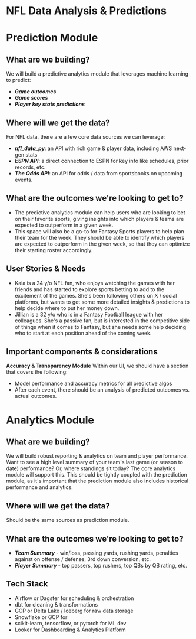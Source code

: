 
# **NFL Data Analysis & Predictions**

# Prediction Module

## What are we building? 
We will build a predictive analytics module that leverages machine learning to predict: 
- ***Game outcomes***
- ***Game scores***
- ***Player key stats predictions***

## Where will we get the data? 
For NFL data, there are a few core data sources we can leverage: 
- ***nfl_data_py***: an API with rich game & player data, including AWS next-gen stats
- ***ESPN API***: a direct connection to ESPN for key info like schedules, prior records, etc. 
- ***The Odds API***: an API for odds / data from sportsbooks on upcoming events. 

## What are the outcomes we're looking to get to? 
- The predictive analytics module can help users who are looking to bet on their favorite sports, giving insights into which players & teams are expected to outperform in a given week. 
- This space will also be a go-to for Fantasy Sports players to help plan their team for the week. They should be able to identify which players are expected to outperform in the given week, so that they can optimize their starting roster accordingly. 

## User Stories & Needs
- Kaia is a 24 y/o NFL fan, who enjoys watching the games with her friends and has started to explore sports betting to add to the excitement of the games. She's been following others on X / social platforms, but wants to get some more detailed insights & predictions to help decide where to put her money down. 
- Jillian is a 32 y/o who is in a Fantasy Football league with her colleagues. She's a passive fan, but is interested in the competitive side of things when it comes to Fantasy, but she needs some help deciding who to start at each position ahead of the coming week. 

## Important components & considerations

**Accuracy & Transparency Module** 
Within our UI, we should have a section that covers the following: 
- Model performance and accuracy metrics for all predictive algos
- After each event, there should be an analysis of predicted outcomes vs. actual outcomes. 

# Analytics Module

## What are we building? 
We will build robust reporting & analytics on team and player performance. Want to see a high level summary of your team's last game (or season to date) performance? Or, where standings sit today? The core analytics module will support this. This should be tightly coupled with the prediction module, as it's important that the prediction module also includes historical performance and analytics. 

## Where will we get the data? 
Should be the same sources as prediction module. 

## What are the outcomes we're looking to get to? 
- ***Team Summary*** - win/loss, passing yards, rushing yards, penalties against on offense / defense, 3rd down conversion, etc. 
- ***Player Summary*** - top passers, top rushers, top QBs by QB rating, etc. 

## Tech Stack
- Airflow or Dagster for scheduling & orchestration
- dbt for cleaning & transformations
- GCP or Delta Lake / Iceberg for raw data storage
- Snowflake or GCP for 
- scikit-learn, tensorflow, or pytorch for ML dev
- Looker for Dashboarding & Analytics Platform



